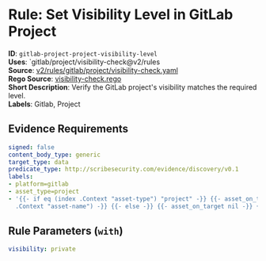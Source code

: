 # Rule: Set Visibility Level in GitLab Project

**ID**: `gitlab-project-project-visibility-level`  
**Uses**: `gitlab/project/visibility-check@v2/rules  
**Source**: [v2/rules/gitlab/project/visibility-check.yaml](https://github.com/scribe-public/sample-policies/v2/rules/gitlab/project/visibility-check.yaml)  
**Rego Source**: [visibility-check.rego](https://github.com/scribe-public/sample-policies/v2/rules/gitlab/project/visibility-check.rego)  
**Short Description**: Verify the GitLab project's visibility matches the required level.  
**Labels**: Gitlab, Project

## Evidence Requirements

```yaml
signed: false
content_body_type: generic
target_type: data
predicate_type: http://scribesecurity.com/evidence/discovery/v0.1
labels:
- platform=gitlab
- asset_type=project
- '{{- if eq (index .Context "asset-type") "project" -}} {{- asset_on_target (index
  .Context "asset-name") -}} {{- else -}} {{- asset_on_target nil -}} {{- end -}}'
```
## Rule Parameters (`with`)

```yaml
visibility: private
```
